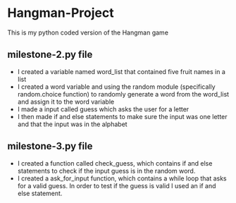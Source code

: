 # Hangman-Project
This is my python coded version of the Hangman game 

## milestone-2.py file
- I created a variable named word_list that contained five fruit names in a list
- I created a word variable and using the random module (specifically random.choice function) to randomly generate a word from the word_list and assign it to the word variable 
- I made a input called guess which asks the user for a letter 
- I then made if and else statements to make sure the input was one letter and that the input was in the alphabet

## milestone-3.py file
- I created a function called check_guess, which contains if and else statements to check if the input guess is in the random word. 
- I created a ask_for_input function, which contains a while loop that asks for a valid guess. In order to test if the guess is valid I used an if and else statement. 
